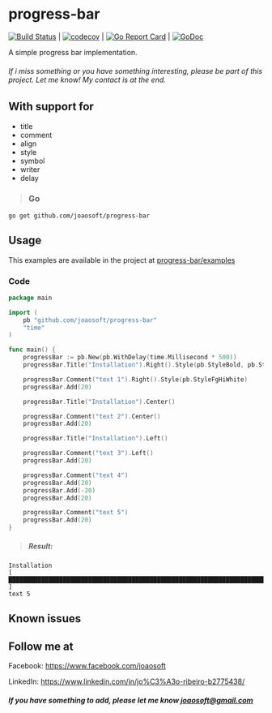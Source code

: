progress-bar
================

[![Build Status](https://travis-ci.org/joaosoft/progress-bar.svg?branch=master)](https://travis-ci.org/joaosoft/progress-bar) | [![codecov](https://codecov.io/gh/joaosoft/progress-bar/branch/master/graph/badge.svg)](https://codecov.io/gh/joaosoft/progress-bar) | [![Go Report Card](https://goreportcard.com/badge/github.com/joaosoft/progress-bar)](https://goreportcard.com/report/github.com/joaosoft/progress-bar) | [![GoDoc](https://godoc.org/github.com/joaosoft/progress-bar?status.svg)](https://godoc.org/github.com/joaosoft/progress-bar)

A simple progress bar implementation.

###### If i miss something or you have something interesting, please be part of this project. Let me know! My contact is at the end.

## With support for
* title
* comment
* align
* style
* symbol
* writer
* delay

>### Go
```
go get github.com/joaosoft/progress-bar
```

## Usage 
This examples are available in the project at [progress-bar/examples](https://github.com/joaosoft/progress-bar/tree/master/examples)

### Code
```go
package main

import (
	pb "github.com/joaosoft/progress-bar"
	"time"
)

func main() {
	progressBar := pb.New(pb.WithDelay(time.Millisecond * 500))
	progressBar.Title("Installation").Right().Style(pb.StyleBold, pb.StyleBgHiBlue)

	progressBar.Comment("text 1").Right().Style(pb.StyleFgHiWhite)
	progressBar.Add(20)

	progressBar.Title("Installation").Center()

	progressBar.Comment("text 2").Center()
	progressBar.Add(20)

	progressBar.Title("Installation").Left()

	progressBar.Comment("text 3").Left()
	progressBar.Add(20)

	progressBar.Comment("text 4")
	progressBar.Add(20)
	progressBar.Add(-20)
	progressBar.Add(20)

	progressBar.Comment("text 5")
	progressBar.Add(20)
}
```

> ##### Result:
```
Installation
[ ████████████████████████████████████████████████████████████████████████████████████████████████████ ]
text 5
```

## Known issues

## Follow me at
Facebook: https://www.facebook.com/joaosoft

LinkedIn: https://www.linkedin.com/in/jo%C3%A3o-ribeiro-b2775438/

##### If you have something to add, please let me know joaosoft@gmail.com
